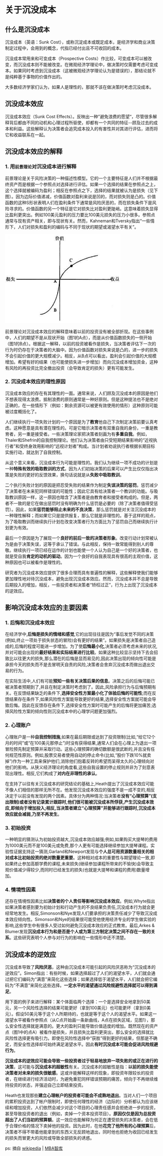 # 关于沉没成本

## 什么是沉没成本

沉没成本（英语：Sunk Cost），或称沉淀成本或既定成本，是经济学和商业决策制定过程中，会用到的概念，代指已经付出且不可收回的成本。

沉没成本常用来和可变成本（Prospective Costs）作比较，可变成本可以被改变，而沉没成本则不能被改变。在微观经济学理论中，做决策时仅需要考虑可变成本。如果同时考虑到沉没成本（这被微观经济学理论认为是错误的），那结论就不是纯粹基于事物的价值作出的。

大多数经济学家们认为，如果人是理性的，那就不该在做决策时考虑沉没成本。

## 沉没成本效应

沉没成本效应（Sunk Cost Effects）。反映出一种”避免浪费的愿望“，尽管很多解释背后都由不同的动机和心理过程所驱使，却都有一个共同的特征--顾及过去的成本和利益。这些解释认为决策者会追究成本投入的有害性并对其进行评估，进而将它和收益联系在一起。

## 沉没成本效应的解释

### 1. 用`前景理论`对沉没成本进行解释

前景理论是关于风险决策的一种描述性模型。它的一个主要特征是人们并不根据最终资产而是根据一个参照点对选择进行评估。如果一个选择的结果在参照点之上，这个选择就被编码为盈利；相反在参照点之下，选择的结果就被认为是损失（见下图）。因为边际价值递减，价值函数对盈利来说是凹的，而对损失则是凸的。价值函数的这种S形状表明人们在盈利条件下通常是风险厌恶的，而在损失条件下是风险寻求的。价值函数的另一个特征是它对损失比对盈利更陡峭。这意味着损失显得比盈利更突出。例如100美元盈利的压力要比100美元损失的压力小很多。参照点通常与现有资产相关，即与现状有关。然而，Kahneman和Tversky指出“一些情形下，人们对损失和盈利的编码与不同于现状的期望或渴望水平有关”。

![沉没成本-价值函数](../img/沉没成本效应-价值函数.jpg "沉没成本-价值函数")

前景理论对沉没成本效应的解释意味着以前的投资没有被全部折现。在这些事例中，人们的期望不是从现状开始（图1的A点），而是从价值函数损失的一侧开始（图1的B点）。根据这一解释，以前的投资被看作是损失，当决策者评估下一次的行为时仍存在于决策者的大脑中。因为价值函数对损失来说是凸的，进一步的损失不会引起价值的更大规模减少。相反，从B点可以看出，盈利会引起价值的大规模增加。希望有好的结果（也可能使损失进一步增加）而向沉没成本增加资金，这种有风险的再投资比完全撤出投资（会导致肯定的损失）更有可能发生。

### 2. 沉没成本效应的理性原因

沉没成本效应的存在有其理性的一面。通常来说，人们顾及沉没成本的原因是他们不想表现得太浪费。抵制浪费的原则通常是一种好原则。但是这种提法也不是绝对正确的，在一些情形下（例如：剩余资源可以被更有效使用的情形）这种原则可能被过度概括化了。

人们继续执行一项失败计划的一个原因是为了**教育**他自己下次制定决策前要认真考虑。这种愿意是具有潜在理性的。可是它暗示决策者有双重自我的身份，一重是教育者，另一重是接受者。一些决策理论家把决策者刻画为有**多重自我**。例如，Thaler和Shefrin的自我控制理论。他们认为决策者由只受短期结果影响的“近视执行者”和受终身效用影响的“远视计划者”构成。当计划者劝说执行者根据长期目标实施行动，就达到了自我控制。

从这个意义来看，沉没成本行为可能是理性的。我们认为继续一项不成功的计划是一种**特殊有效的吸取教训的方式**，因为人们初始决策的后果可以产生比仅仅指出决策是失败的更好的反馈效果，换句话说就是从**失败中吸取教训**。

二个执行失败计划的原因是把忍受失败的结果作为制定**失误决策的惩罚**。惩罚减少了决策者在未来犯同样错误的可能性；因此它具有给决策者一个教训的功能。与吸取教训原因一样，这一原因也暗含了决策者是由教育者和接受者构成的。但是，两者不一致的是它在做出惩罚时没有明确为什么惩罚是必要的（除了决策者值得受惩罚）。因此，如果**惩罚能够阻止未来的不良决策**，那么惩罚就是对关注沉没成本的一种理性解释；而如果它只是提供报复，那么它就是非理性的。基于这样的观点，为了吸取教训而继续执行计划在改变决策者行为方面比为了惩罚自己而继续执行计划更为有效。

最后一个原因是为了展现一个**良好的前后一致的决策者形象**。改变行动计划常被认为是由于决策失误，这等于承认了错误。与此相反，保持一致常能得到别人的尊敬。继续执行一项已经在运作的计划也能使一个人认为自己是一个好的决策者，也就是受自我**肯定的动机的驱动**。因为一个良好的自我表现具有很高的主观价值，这种原因也可以被看作是理性的。

研究者为沉没成本效应提供了很多合理而具有普遍性的解释，这些解释使我们能够更加理性地对待沉没成本，避免出现沉没成本效应。然而，沉没成本并不总是导致后期投入的增加，相反，一些投资者和决策者“矫枉过正”，行为上出现了沉没成本的逆效应。

## 影响沉没成本效应的主要因素

### 1. 后悔和沉没成本效应

在经济学中,**后悔是损失的情绪和感觉**,它的出现往往是因为“事后发觉不同的决策(例如,终止一项处于损失状态的冒险)会有更好的结果”。如果损失是决策者自己造成的,后悔的程度可能进一步增加。为了使**后悔最小化**,决策者必须考虑未来的状况,并对可能会出现的**最好结果和实际结果进行比较**。如果这种比较显示坚持下去会招致比以往更大的损失,那么潜在的后悔是显而易见的,因此决策出现的倾向性可能是承担今天的损失而不是去冒明天自责的风险,决策者会舍弃沉没成本而做出退出交易的行为。

在实际生活中,人们有可能**预知一些有关决策后果的信息**。决策之后的后悔可能已被决策者预期到了,并且在制定决策时考虑到了。因此,风险承担行为与后悔预期有关。在反馈结果缺乏的条件下,**选择安全性方案最小化了体验后悔的可能性**;而在反馈结果存在条件下,如果风险性方案能导致更好的结果,选择安全性方案就可能会导致后悔。因此在反馈存在条件下,选择安全性方案时可能产生的后悔将更加痛苦;选择风险性方案的倾向性则沉没成本中的心理学问题更加强烈。

### 2. 心理账户

心理账户是一种**自我控制措施**,如果在最后期限或达到了投资限制(比如,“给它12个月的时间”或“在100美元那停止”)时没有获得结果,通常人们会在心理上为退出一项冒险预先制定预算并采取行动。这些心理预算的确切数额是很武断的,并且没有任何规范性原则。例如,股票交易者使用自动的停止命令(比如,“股价下跌10%就卖掉”)作为一种工具来保护他们,消除他们抱着反转的希望而呆得太久的心理倾向对他们的影响。从狭义经济理论的角度看,这些自我设置的停止规则并非为了刻意表现出理性。相反,它们构成了**对内在非理性的承认**。

在支持了以往有关沉没成本的研究结论的基础上,Heath提出了沉没成本效应可能不像人们相信的那样无所不在。他发现沉没成本效应的强度不是一成不变的,相反决定于以前没有发现的两个因素。具体分为两种情况:当决策者**没有“心理预算”(支出限制)或者没有记录累计跟踪时,他们很可能被沉没成本所俘获,产生沉没成本效应,即倾向于增加投入;相反,当决策者建立“心理预算”并能够进行跟踪时,沉没成本效应就会减弱,乃至不再发生**。

### 3. 初始投资

一种明显的猜测认为初始投资越大,沉没成本效应越强;例如,如果购买大提琴的费用为1000美元而不是100美元或免费,那个人更有可能选择继续参加大提琴课程。实验性证据支持这一猜测,Garland和Newport发现与**个人总可用资源数量相关的相对成本比初始投资的绝对数量更重要**。这种相对成本的重要性与期望理论一致,即如果终止参加高额学费的课程,未来损失(继续参加课程所带来的不愉快)会导致主观价值减少得较少,而同时已经发生的损失(也就是大提琴和课程的费用)数量增加。

### 4. 情境性因素

还存在情境性因素比如**决策者的个人责任等影响沉没成本效应**。例如,Whyte指出如果决策者感到要为初始计划和行动产生的不良结果负责任,沉没成本行为就会更经常地发生。相反,Simonson和Nye发现人们要承担的决策责任减少了导致沉没成本效应倾向性。Simonson和Nye的结果很可能受他使用经济专业的学生做实验的影响,这些学生中有很多人受过如何避免沉没成本效应的正式教育。最后,Arkes & Blumer发现**沉没成本行为和是否是个人或为第三方制定决策之间不存在一致的关系**。这些研究表明个人参与对行为的影响在一些情形中还不清楚。

## 沉没成本的逆效应

沉没成本导致了**风险厌恶**，这种由沉没成本可能引起的风险厌恶称为“沉没成本的逆效应”。Simon指出：有些时候，如果选择超过了人们的渴望水平，人们就会通过把它们编码为“满意”来简化这些选择；如果选择低于渴望水平，人们就会把它编码为“不满意”来简化这些选择。**一定水平的渴望通过风险规避性选择就可以得到满足**。

用下面的例子来进行解释：某个体面临两个选择：一个是选择安全地拿到50美元，另一个风险性选择的结果可能更好（拿到100美元）也可能更坏（拿到0美元）。假设50美元等于这个人所期待的，也就是等于这个人的渴望水平。如果这一渴望水平被看作参照点（从C点开始画一条新曲线，A点在损失区域，见图1），那么安全性选择就是满意的。更大的盈利只能导致价值适度的增加。既然现在的资产点（图1中的点A）被看作是损失，并且损失比盈利更突出，那么安全的选择就比风险性选择更有吸引力。即使在风险性选择中“获胜”得到更好的结果，但那是不确定，而安全性选择却可始终满足渴望水平。因此**有时沉没成本可能会促进风险规避行为**。

**沉没成本的逆效应可能会导致一些投资者过于轻易地放弃一项失败的或正在进行的决策**，这可能与**沉没成本的超敏性**有关。沉没成本的超敏性是指：**以前的损失能使决策者对未来的损失很敏感**。这或许能解释这样的现象，即投资年限较长的投资者，在继续进行经济活动时，为避免重犯同样错误预期的痛苦，倾向于不再继续维持投资的状态，并强迫自己立即结束投资。

Heath也发现那些**建立心理帐户的投资者可能会不成熟地退出**。当对人们一个项目的累积投资达到了帐户限制时，即使任何理性的经济（边际的）分析都认为应该继续和增加投资，人们依然会减少对这个项目的心理责任感并会拒绝进一步的投资，甚至导致投资者的退出（例如，卖掉一个资本投资项目）。**原因仅仅是因为总投资超出了人们当初的预算额**。这一效应也能解释为何正在遭受损失的决策者，会在低于合理价格的情况下卖掉他的投资。因为此时，在他**花完了他所有的心理预算**后，决策者不得不带着他能拿到的东西义无反顾地退出，同时他也拒绝为收回已经发生的损失而冒更大的风险或导致全部损失的诱惑。

ps: 摘自 [wikipedia](https://wiki.mbalib.com/wiki/%E6%B2%89%E6%B2%A1%E6%88%90%E6%9C%AC%E6%95%88%E5%BA%94) | [MBA智库](https://zh.wikipedia.org/wiki/%E6%B2%89%E6%B2%A1%E6%88%90%E6%9C%AC)
